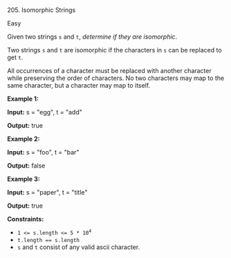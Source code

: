 205\. Isomorphic Strings

Easy

Given two strings `s` and `t`, _determine if they are isomorphic_.

Two strings `s` and `t` are isomorphic if the characters in `s` can be replaced to get `t`.

All occurrences of a character must be replaced with another character while preserving the order of characters. No two characters may map to the same character, but a character may map to itself.

**Example 1:**

**Input:** s = "egg", t = "add"

**Output:** true 

**Example 2:**

**Input:** s = "foo", t = "bar"

**Output:** false 

**Example 3:**

**Input:** s = "paper", t = "title"

**Output:** true 

**Constraints:**

*   <code>1 <= s.length <= 5 * 10<sup>4</sup></code>
*   `t.length == s.length`
*   `s` and `t` consist of any valid ascii character.